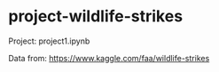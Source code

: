 # project-wildlife-strikes

Project: project1.ipynb

Data from: https://www.kaggle.com/faa/wildlife-strikes





